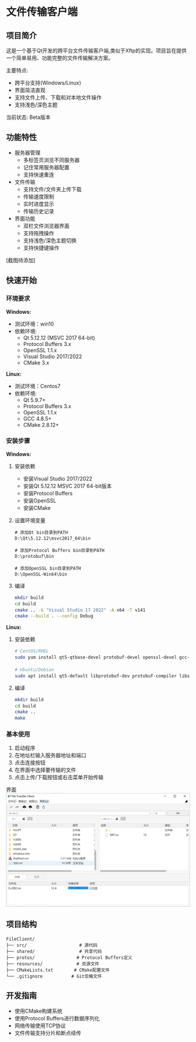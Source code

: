 # 文件传输客户端

## 项目简介
这是一个基于Qt开发的跨平台文件传输客户端,类似于Xftp的实现。项目旨在提供一个简单易用、功能完整的文件传输解决方案。

主要特点:
- 跨平台支持(Windows/Linux)
- 界面简洁直观
- 支持文件上传、下载和对本地文件操作
- 支持浅色/深色主题

当前状态: Beta版本

## 功能特性
- 服务器管理
  - 多标签页浏览不同服务器
  - 记住常用服务器配置
  - 支持快速重连
- 文件传输
  - 支持文件/文件夹上传下载
  - 传输速度限制
  - 实时进度显示
  - 传输历史记录
- 界面功能
  - 双栏文件浏览器界面
  - 支持拖拽操作
  - 支持浅色/深色主题切换
  - 支持快捷键操作

[截图待添加]

## 快速开始

### 环境要求

**Windows:**
- 测试环境：win10
- 依赖环境:
  - Qt 5.12.12 (MSVC 2017 64-bit)
  - Protocol Buffers 3.x
  - OpenSSL 1.1.x
  - Visual Studio 2017/2022
  - CMake 3.x

**Linux:**
- 测试环境：Centos7
- 依赖环境:
  - Qt 5.9.7+
  - Protocol Buffers 3.x
  - OpenSSL 1.1.x
  - GCC 4.8.5+
  - CMake 2.8.12+

### 安装步骤

**Windows:**
1. 安装依赖
   - 安装Visual Studio 2017/2022
   - 安装Qt 5.12.12 MSVC 2017 64-bit版本
   - 安装Protocol Buffers
   - 安装OpenSSL
   - 安装CMake

2. 设置环境变量
   ```
   # 添加Qt bin目录到PATH
   D:\Qt\5.12.12\msvc2017_64\bin
   
   # 添加Protocol Buffers bin目录到PATH
   D:\protobuf\bin
   
   # 添加OpenSSL bin目录到PATH
   D:\OpenSSL-Win64\bin
   ```

3. 编译
   ```bash
   mkdir build
   cd build
   cmake .. -G "Visual Studio 17 2022" -A x64 -T v141
   cmake --build . --config Debug
   ```

**Linux:**
1. 安装依赖
   ```bash
   # CentOS/RHEL
   sudo yum install qt5-qtbase-devel protobuf-devel openssl-devel gcc-c++ cmake
   
   # Ubuntu/Debian
   sudo apt install qt5-default libprotobuf-dev protobuf-compiler libssl-dev build-essential cmake
   ```

2. 编译
   ```bash
   mkdir build
   cd build
   cmake ..
   make
   ```

### 基本使用
1. 启动程序
2. 在地址栏输入服务器地址和端口
3. 点击连接按钮
4. 在界面中选择要传输的文件
5. 点击上传/下载按钮或右击菜单开始传输

界面
![interface](./assets/interface.png)

## 项目结构
```
FileClient/
├── src/                    # 源代码
├── shared/                 # 共享代码
├── protos/                # Protocol Buffers定义
├── resources/             # 资源文件
├── CMakeLists.txt        # CMake配置文件
└── .gitignore           # Git忽略文件
```

## 开发指南
- 使用CMake构建系统
- 使用Protocol Buffers进行数据序列化
- 网络传输使用TCP协议
- 文件传输支持分片和断点续传